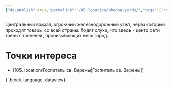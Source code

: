 ```yaml
---
{"dg-publish":true,"permalink":"/05-location/shadou-yards/","tags":["локация/район"]}
---
```


Центральный вокзал, огромный железнодорожный узел, через который проходят товары со всей страны. Ходят слухи, что здесь - центр сети тайных тоннелей, пронизывающих весь город.
# Точки интереса
- [[05. location/Госпиталь св. Верены\|Госпиталь св. Верены]]

{ .block-language-dataview}